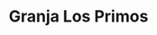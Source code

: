 ---
title: "Granja Los Primos"
url: /ciudad-autonoma-de-buenos-aires/granja-los-primos/
shop: carnicero
---